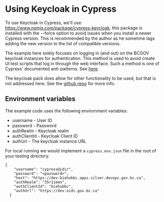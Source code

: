 # Using Keycloak in Cypress
To use Keycloak in Cypress, we'll use: https://www.npmjs.com/package/cypress-keycloak, this package is installed with the --force option to avoid issues when you install a newer Cypress version. This is recommended by the author as he sometime lags adding the new version to the list of compatible versions.

The example here solely focuses on logging in (and out) on the BCGOV keycloak instances for authentication.
This method is used to avoid create UI test scripts that log in through the web interface. Such a method is one of Cypress' documented anti-patterns. See [here](https://docs.cypress.io/guides/references/best-practices#Organizing-Tests-Logging-In-Controlling-State).

The keycloak pack does allow for other functionality to be used, but that is not addressed here. See the [github repo](https://github.com/babangsund/cypress-keycloak) for more info.

## Environment variables
The example code uses the following environment variables:
* username - User ID
* password - Password
* authRealm - Keycloak realm
* authClientId - Keycloak Client ID
* authUrl - The keycloak instance URL

For local running we would implement a `cypress.env.json` file in the root of your testing directory.
```
{
    "username": "cypress@idir",
    "password": "<password>",
    "host": "https://dev-biohubbc.apps.silver.devops.gov.bc.ca",
    "authRealm": "35r1iman",
    "authClientId": "biohubbc",
    "authUrl": "https://dev.oidc.gov.bc.ca"
  }
 ```
